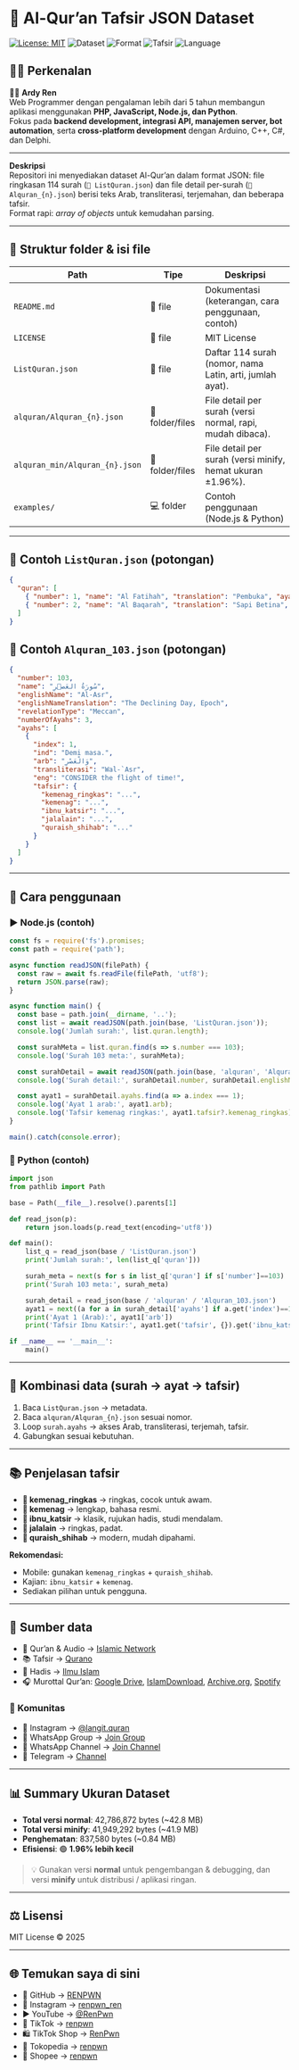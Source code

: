 # 📖 Al-Qur’an Tafsir JSON Dataset

[![License: MIT](https://img.shields.io/badge/License-MIT-green.svg)](LICENSE)
![Dataset](https://img.shields.io/badge/Dataset-114%20Surah-blue.svg)
![Format](https://img.shields.io/badge/Format-JSON-orange.svg)
![Tafsir](https://img.shields.io/badge/Tafsir-Kemenag%20%7C%20Ibnu%20Katsir%20%7C%20Jalalain%20%7C%20Quraish%20Shihab-purple.svg)
![Language](https://img.shields.io/badge/Language-Arabic%20%7C%20Indonesian%20%7C%20English-lightgrey.svg)

## 🙋‍♂️ Perkenalan

👨‍💻 **Ardy Ren**  
Web Programmer dengan pengalaman lebih dari 5 tahun membangun aplikasi menggunakan **PHP, JavaScript, Node.js, dan Python**.  
Fokus pada **backend development, integrasi API, manajemen server, bot automation**, serta **cross-platform development** dengan Arduino, C++, C#, dan Delphi.  

---

**Deskripsi**  
Repositori ini menyediakan dataset Al-Qur’an dalam format JSON: file ringkasan 114 surah (`📄 ListQuran.json`) dan file detail per-surah (`📂 Alquran_{n}.json`) berisi teks Arab, transliterasi, terjemahan, dan beberapa tafsir.  
Format rapi: *array of objects* untuk kemudahan parsing.

---

## 📂 Struktur folder & isi file

| Path | Tipe | Deskripsi |
|------|------|-----------|
| `README.md` | 📘 file | Dokumentasi (keterangan, cara penggunaan, contoh) |
| `LICENSE` | 📜 file | MIT License |
| `ListQuran.json` | 📄 file | Daftar 114 surah (nomor, nama Latin, arti, jumlah ayat). |
| `alquran/Alquran_{n}.json` | 📂 folder/files | File detail per surah (versi normal, rapi, mudah dibaca). |
| `alquran_min/Alquran_{n}.json` | 📂 folder/files | File detail per surah (versi minify, hemat ukuran ±1.96%). |
| `examples/` | 💻 folder | Contoh penggunaan (Node.js & Python) |

---

## 📑 Contoh `ListQuran.json` (potongan)
```json
{
  "quran": [
    { "number": 1, "name": "Al Fatihah", "translation": "Pembuka", "ayahs": 7 },
    { "number": 2, "name": "Al Baqarah", "translation": "Sapi Betina", "ayahs": 286 }
  ]
}
```

## 📑 Contoh `Alquran_103.json` (potongan)
```json
{
  "number": 103,
  "name": "سُورَةُ العَصۡرِ",
  "englishName": "Al-Asr",
  "englishNameTranslation": "The Declining Day, Epoch",
  "revelationType": "Meccan",
  "numberOfAyahs": 3,
  "ayahs": [
    {
      "index": 1,
      "ind": "Demi masa.",
      "arb": "وَالْعَصْرِ",
      "transliterasi": "Wal-`Asr",
      "eng": "CONSIDER the flight of time!",
      "tafsir": {
        "kemenag_ringkas": "...",
        "kemenag": "...",
        "ibnu_katsir": "...",
        "jalalain": "...",
        "quraish_shihab": "..."
      }
    }
  ]
}
```

---

## 🚀 Cara penggunaan

### ▶️ Node.js (contoh)
```js
const fs = require('fs').promises;
const path = require('path');

async function readJSON(filePath) {
  const raw = await fs.readFile(filePath, 'utf8');
  return JSON.parse(raw);
}

async function main() {
  const base = path.join(__dirname, '..');
  const list = await readJSON(path.join(base, 'ListQuran.json'));
  console.log('Jumlah surah:', list.quran.length);

  const surahMeta = list.quran.find(s => s.number === 103);
  console.log('Surah 103 meta:', surahMeta);

  const surahDetail = await readJSON(path.join(base, 'alquran', 'Alquran_103.json'));
  console.log('Surah detail:', surahDetail.number, surahDetail.englishName);

  const ayat1 = surahDetail.ayahs.find(a => a.index === 1);
  console.log('Ayat 1 arab:', ayat1.arb);
  console.log('Tafsir kemenag ringkas:', ayat1.tafsir?.kemenag_ringkas);
}

main().catch(console.error);
```

### 🐍 Python (contoh)
```py
import json
from pathlib import Path

base = Path(__file__).resolve().parents[1]

def read_json(p): 
    return json.loads(p.read_text(encoding='utf8'))

def main():
    list_q = read_json(base / 'ListQuran.json')
    print('Jumlah surah:', len(list_q['quran']))

    surah_meta = next(s for s in list_q['quran'] if s['number']==103)
    print('Surah 103 meta:', surah_meta)

    surah_detail = read_json(base / 'alquran' / 'Alquran_103.json')
    ayat1 = next((a for a in surah_detail['ayahs'] if a.get('index')==1), surah_detail['ayahs'][0])
    print('Ayat 1 (Arab):', ayat1['arb'])
    print('Tafsir Ibnu Katsir:', ayat1.get('tafsir', {}).get('ibnu_katsir'))

if __name__ == '__main__':
    main()
```

---

## 🔗 Kombinasi data (surah → ayat → tafsir)
1. Baca `ListQuran.json` → metadata.  
2. Baca `alquran/Alquran_{n}.json` sesuai nomor.  
3. Loop `surah.ayahs` → akses Arab, transliterasi, terjemah, tafsir.  
4. Gabungkan sesuai kebutuhan.

---

## 📚 Penjelasan tafsir

- **📘 kemenag_ringkas** → ringkas, cocok untuk awam.  
- **📘 kemenag** → lengkap, bahasa resmi.  
- **📖 ibnu_katsir** → klasik, rujukan hadis, studi mendalam.  
- **📖 jalalain** → ringkas, padat.  
- **📖 quraish_shihab** → modern, mudah dipahami.

**Rekomendasi:**  
- Mobile: gunakan `kemenag_ringkas` + `quraish_shihab`.  
- Kajian: `ibnu_katsir` + `kemenag`.  
- Sediakan pilihan untuk pengguna.

---

## 📎 Sumber data
- 📖 Qur’an & Audio → [Islamic Network](https://islamic.network/)  
- 📚 Tafsir → [Qurano](https://qurano.com/)  
- 📜 Hadis → [Ilmu Islam](https://ilmuislam.id/)  
- 🎧 Murottal Qur’an: [Google Drive](https://drive.google.com/drive/folders/1GWvlW5HGBDkbvSFMb46AsqE7UA5XAT22), [IslamDownload](https://islamdownload.net/124170-murottal-al-quran-dan-terjemahannya-oleh-syaikh-misyari-rasyid.html), [Archive.org](https://archive.org/details/AlQuranTerjemahanBahasaIndonesiaArabic), [Spotify](https://open.spotify.com/show/32VV2OExP3MRGe7mNkP2mh?si=MWNDI0qVS02APQ7TrIOSBg)  

### 👥 Komunitas
- 📸 Instagram → [@langit.quran](https://instagram.com/langit.quran)  
- 💬 WhatsApp Group → [Join Group](https://chat.whatsapp.com/IQFzaK1AIlz3uRALVBKRA8)  
- 📢 WhatsApp Channel → [Join Channel](https://whatsapp.com/channel/0029VaZzOuI3rZZY5YLVQP0W)  
- 📡 Telegram → [Channel](https://t.me/renpwn_quranhadis)  

---

## 📊 Summary Ukuran Dataset

- **Total versi normal**: 42,786,872 bytes (~42.8 MB)  
- **Total versi minify**: 41,949,292 bytes (~41.9 MB)  
- **Penghematan**: 837,580 bytes (~0.84 MB)  
- **Efisiensi**: 🟢 **1.96% lebih kecil**  

> 💡 Gunakan versi **normal** untuk pengembangan & debugging, dan versi **minify** untuk distribusi / aplikasi ringan.

---

## ⚖️ Lisensi
MIT License © 2025

---

## 🌐 Temukan saya di sini

- 🐙 GitHub → [RENPWN](https://github.com/hardknockdays)  
- 📸 Instagram → [renpwn_ren](https://instagram.com/renpwn_ren)  
- ▶️ YouTube → [@RenPwn](https://www.youtube.com/@RenPwn)  
- 🎵 TikTok → [renpwn](https://www.tiktok.com/@renpwn)  
- 🛍️ TikTok Shop → [RenPwn](https://www.tiktok.com/@renpwn/shop)  
- 🏬 Tokopedia → [renpwn](https://tokopedia.com/renpwn)  
- 🛒 Shopee → [renpwn](https://shopee.co.id/renpwn)  
